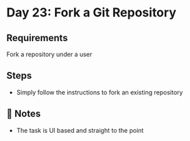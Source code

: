 # Day 23: Fork a Git Repository

## Requirements
Fork a repository under a user 

## Steps
- Simply follow the instructions to fork an existing repository

## 📝 Notes
- The task is UI based and straight to the point
